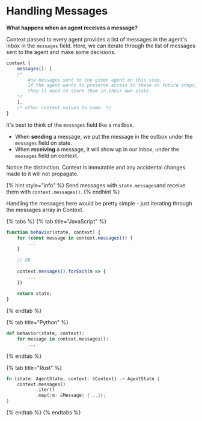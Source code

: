 # Handling Messages

**What happens when an agent receives a message?**

Context passed to every agent provides a list of messages in the agent's inbox in the `messages` field. Here, we can iterate through the list of messages sent to the agent and make some decisions.

```javascript
context {
    messages(): [
    /*  
        Any messages sent to the given agent on this step.
        If the agent wants to preserve access to these on future steps,
        they'll need to store them in their own state.
    */
    ],
    /* other context values to come. */
}
```

It's best to think of the `messages` field like a mailbox.

* When **sending** a message, we put the message in the outbox  under the `messages` field on state.
* When **receiving** a message, it will show up in our inbox, under the `messages` field on context.

Notice the distinction. Context is immutable and any accidental changes made to it will not propagate.

{% hint style="info" %}
Send messages with `state.messages`and receive them with `context.messages()`.
{% endhint %}

Handling the messages here would be pretty simple - just iterating through the messages array in Context.

{% tabs %}
{% tab title="JavaScript" %}
```javascript
function behavior(state, context) {
    for (const message in context.messages()) {
        ...
    }
    
    // OR
    
    context.messages().forEach(m => {
        ...
    })
    
    return state;
}
```
{% endtab %}

{% tab title="Python" %}
```python
def behavior(state, context):
    for message in context.messages():
        ...
```
{% endtab %}

{% tab title="Rust" %}
```rust
fn (state: AgentState, context: &Context) -> AgentState {
    context.messages()
           .iter()
           .map(|m: &Message| {...});
}
```
{% endtab %}
{% endtabs %}


